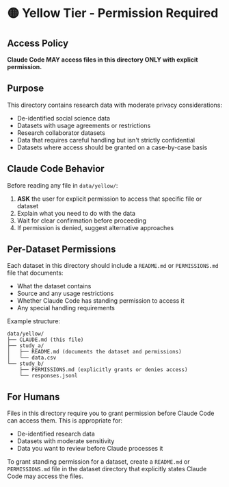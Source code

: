 # 🟡 Yellow Tier - Permission Required

## Access Policy

**Claude Code MAY access files in this directory ONLY with explicit permission.**

## Purpose

This directory contains research data with moderate privacy considerations:

- De-identified social science data
- Datasets with usage agreements or restrictions
- Research collaborator datasets
- Data that requires careful handling but isn't strictly confidential
- Datasets where access should be granted on a case-by-case basis

## Claude Code Behavior

Before reading any file in `data/yellow/`:

1. **ASK** the user for explicit permission to access that specific file or dataset
2. Explain what you need to do with the data
3. Wait for clear confirmation before proceeding
4. If permission is denied, suggest alternative approaches

## Per-Dataset Permissions

Each dataset in this directory should include a `README.md` or `PERMISSIONS.md` file that documents:

- What the dataset contains
- Source and any usage restrictions
- Whether Claude Code has standing permission to access it
- Any special handling requirements

Example structure:
```
data/yellow/
├── CLAUDE.md (this file)
├── study_a/
│   ├── README.md (documents the dataset and permissions)
│   └── data.csv
└── study_b/
    ├── PERMISSIONS.md (explicitly grants or denies access)
    └── responses.jsonl
```

## For Humans

Files in this directory require you to grant permission before Claude Code can access them. This is appropriate for:

- De-identified research data
- Datasets with moderate sensitivity
- Data you want to review before Claude processes it

To grant standing permission for a dataset, create a `README.md` or `PERMISSIONS.md` file in the dataset directory that explicitly states Claude Code may access the files.
